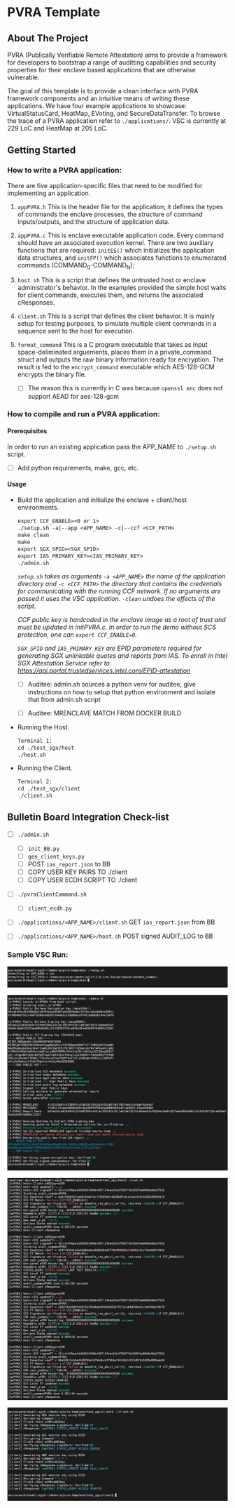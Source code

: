 # PVRA Template

<!-- ABOUT THE PROJECT -->
## About The Project

PVRA (Publically Verifiable Remote Attestation) aims to provide a framework for developers to bootstrap a range of auditting capabilities and security properties for their enclave based applications that are otherwise vulnerable.

The goal of this template is to provide a clean interface with PVRA framework components and an intuitive means of writing these applications. We have four example applications to showcase: VirtualStatusCard, HeatMap, EVoting, and SecureDataTransfer. To browse the trace of a PVRA application refer to ```./applications/```. VSC is currently at 229 LoC and HeatMap at 205 LoC.

## Getting Started

### How to write a PVRA application:

There are five application-specific files that need to be modified for implementing an application.

1. ```appPVRA.h``` This is the header file for the application; it defines the types of commands the enclave processes, the structure of command inputs/outputs, and the structure of application data.

2. ```appPVRA.c``` This is enclave executable application code. Every command should have an associated execution kernel. There are two auxillary functions that are required: ```initES()``` which initializes the application data structures, and ```initFP()``` which associates functions to enumerated commands (COMMAND<sub>0</sub>-COMMAND<sub>N</sub>);

3. ```host.sh``` This is a script that defines the untrusted host or enclave administrator's behavior. In the examples provided the simple host waits for client commands, executes them, and returns the associated cResponses.

4. ```client.sh``` This is a script that defines the client behavior. It is mainly setup for testing purposes, to simulate multiple client commands in a sequence sent to the host for execution.

5. ```format_command``` This is a C program executable that takes as input space-deliminated arguements, places them in a private_command struct and outputs the raw binary information ready for encryption. The result is fed to the ```encrypt_command``` executable which AES-128-GCM encrypts the binary file.

    - [ ] The reason this is currently in C was because ```openssl enc``` does not support AEAD for aes-128-gcm



### How to compile and run a PVRA application:


#### Prerequisites

In order to run an existing application pass the APP_NAME to ```./setup.sh``` script.

- [ ] Add python requirements, make, gcc, etc.


#### Usage

* Build the application and initialize the enclave + client/host environments. 
	```
	export CCF_ENABLE=<0 or 1>
	./setup.sh -a|--app <APP_NAME> -c|--ccf <CCF_PATH>
	make clean
	make
	export SGX_SPID=<SGX_SPID>
	export IAS_PRIMARY_KEY=<IAS_PRIMARY_KEY>
	./admin.sh
	```
	_```setup.sh``` takes as arguments ```-a <APP_NAME>``` the name of the application directory and ```-c <CCF_PATH>``` the directory that contains the credentials for communicating with the running CCF network. If no arguments are passed it uses the VSC application. ```-clean``` undoes the effects of the script._

	_CCF public key is hardcoded in the enclave image as a root of trust and must be updated in initPVRA.c. In order to run the demo without SCS protection, one can ```export CCF_ENABLE=0```._

	_```SGX_SPID``` and ```IAS_PRIMARY_KEY``` are EPID parameters required for generating SGX  *unlinkable* quotes and reports from IAS. To enroll in Intel SGX Attestation Service refer to: https://api.portal.trustedservices.intel.com/EPID-attestation_

	- [ ]  Auditee: admin.sh sources a python venv for auditee, give instructions on how to setup that python environment and isolate that from admin.sh script

	- [ ]  Auditee: MRENCLAVE MATCH FROM DOCKER BUILD


* Running the Host.
	```
	Terminal 1:
	cd ./test_sgx/host
	./host.sh
	```

* Running the Client.
	```
	Terminal 2:
	cd ./test_sgx/client
	./client.sh
	```



## Bulletin Board Integration Check-list

- [ ] ```./admin.sh``` 
	- [ ] ```init_BB.py```
	- [ ] ```gen_client_keys.py```
	- [ ] POST ```ias_report.json``` to BB
	- [ ] COPY USER KEY PAIRS TO ./client
	- [ ] COPY USER ECDH SCRIPT TO ./client

- [ ] ```./pvraClientCommand.sh``` 
	- [ ] ```client_ecdh.py```


- [ ] ```./applications/<APP_NAME>/client.sh``` GET ```ias_report.json``` from BB

- [ ] ```./applications/<APP_NAME>/host.sh``` POST signed AUDIT_LOG to BB


### Sample VSC Run:

![alt text](./readme/setup.png)

![alt text](./readme/admin.png)

![alt text](./readme/host.png)

![alt text](./readme/client.png)


